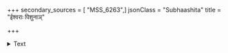 +++
secondary_sources = [ "MSS_6263",]
jsonClass = "Subhaashita"
title = "ईश्वराः पिशुनाञ्"

+++

<details><summary>Text</summary>

ईश्वराः पिशुनाञ् शश्वद् बिभ्रतीति किमद्भुतम्।  
प्रायो निधय एवाहीन् द्विजिह्वान् दधतेतराम्॥
</details>
